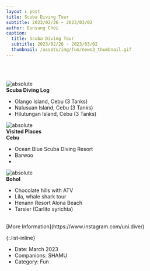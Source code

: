 ```yaml
--- 
layout : post
title: Scuba Diving Tour
subtitle: 2023/02/26 ~ 2023/03/02
author: Eunsung Choi
caption:
  title: Scuba Diving Tour
  subtitle: 2023/02/26 ~ 2023/03/02
  thumbnail: /assets/img/fun/news3_thumbnail.gif
---
```

<br><br>



<img data-action="zoom" class="img-fluid d-block mx-auto" src= "/assets/img/fun/03_1_full.gif" alt='absolute' > <br>
**Scuba Diving Log** <br>
- Olango Island, Cebu (3 Tanks)
- Nalusuan Island, Cebu (3 Tanks)
- Hilutungan Island, Cebu (3 Tanks)

<img data-action="zoom" class="img-fluid d-block mx-auto" src="/assets/img/fun/03_2_full.png" alt='absolute'> <br>
**Visited Places** <br>
**Cebu**
- Ocean Blue Scuba Diving Resort
- Barwoo
- 
<img data-action="zoom" class="img-fluid d-block mx-auto" src="/assets/img/fun/03_3_full.png" alt='absolute'> <br>
**Bohol** <br>
- Chocolate hills with ATV
- Lila, whale shark tour
- Henann Resort Alona Beach
- Tarsier (Carlito syrichta)

<br>
[More Information](https://www.instagram.com/uni.dive/)

{:.list-inline}
- Date: March 2023
- Companions: SHAMU
- Category: Fun

